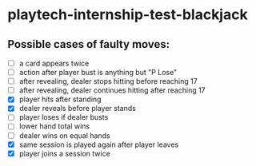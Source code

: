 # playtech-internship-test-blackjack

## Possible cases of faulty moves:
- [ ] a card appears twice
- [ ] action after player bust is anything but "P Lose"
- [ ] after revealing, dealer stops hitting before reaching 17
- [ ] after revealing, dealer continues hitting after reaching 17
- [x] player hits after standing
- [x] dealer reveals before player stands
- [ ] player loses if dealer busts
- [ ] lower hand total wins
- [ ] dealer wins on equal hands
- [x] same session is played again after player leaves
- [x] player joins a session twice